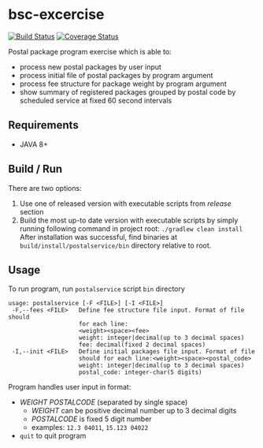 # bsc-excercise

[![Build Status](https://travis-ci.org/bukefalos/bsc-excercise.svg?branch=master)](https://travis-ci.org/bukefalos/bsc-excercise)
[![Coverage Status](https://coveralls.io/repos/github/bukefalos/bsc-excercise/badge.svg?branch=master)](https://coveralls.io/github/bukefalos/bsc-excercise?branch=master)

Postal package program exercise which is able to:

 - process new postal packages by user input
 - process initial file of postal packages by program argument
 - process fee structure for package weight by program argument
 - show summary of registered packages grouped by postal code by scheduled service at fixed 60 second intervals

## Requirements

 - JAVA 8+

## Build / Run
There are two options:

 1. Use one of released version with executable scripts from *release* section
 2. Build the most up-to date version with executable scripts by simply running following command in project root: `./gradlew clean install`
    After installation was successful, find binaries at `build/install/postalservice/bin` directory relative to root.

   
## Usage
To run program, run `postalservice` script `bin` directory

    usage: postalservice [-F <FILE>] [-I <FILE>]
     -F,--fees <FILE>   Define fee structure file input. Format of file should
                        for each line:
                        <weight><space><fee>
                        weight: integer|decimal(up to 3 decimal spaces)
                        fee: decimal(fixed 2 decimal spaces)
     -I,--init <FILE>   Define initial packages file input. Format of file
                        should for each line:<weight><space><postal_code>
                        weight: integer|decimal(up to 3 decimal spaces)
                        postal_code: integer-char(5 digits)
         
Program handles user input in format:
 
 - *WEIGHT* *POSTALCODE* (separated by single space)
    - *WEIGHT* can be positive decimal number up to 3 decimal digits
    - *POSTALCODE* is fixed 5 digit number
    - examples:  `12.3 04011`, `15.123 04022`
 - `quit` to quit program  
              